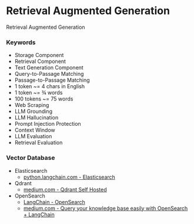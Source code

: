 # Retrieval Augmented Generation
Retrieval Augmented Generation

### Keywords
- Storage Component
- Retrieval Component
- Text Generation Component
- Query-to-Passage Matching
- Passage-to-Passage Matching
- 1 token ~= 4 chars in English
- 1 token ~= ¾ words
- 100 tokens ~= 75 words
- Web Scraping
- LLM Grounding
- LLM Hallucination
- Prompt Injection Protection
- Context Window
- LLM Evaluation
- Retrieval Evaluation

### Vector Database
- Elasticsearch
  - [python.langchain.com - Elasticsearch](https://python.langchain.com/v0.1/docs/integrations/vectorstores/elasticsearch/)
- Qdrant
  - [medium.com - Qdrant Self Hosted](https://medium.com/@fadil.parves/qdrant-self-hosted-28a30106e9dd)
- OpenSearch
  - [LangChain - OpenSearch](https://python.langchain.com/v0.2/docs/integrations/vectorstores/opensearch/)
  - [medium.com - Query your knowledge base easily with OpenSearch + LangChain](https://medium.com/@grisanti.isidoro/query-your-knowledge-base-easily-with-opensearch-langchain-26ff77449eb0)
